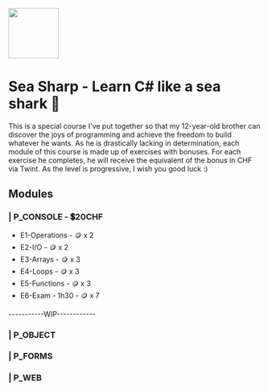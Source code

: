 <img src="https://github.com/user-attachments/assets/3ffe573e-7876-468b-8de7-9711f094c217" width="100px"></img>
# Sea Sharp - Learn C# like a sea shark 🦈

This is a special course I've put together so that my 12-year-old brother can discover the joys of programming and achieve the freedom to build whatever he wants. As he is drastically lacking in determination, each module of this course is made up of exercises with bonuses. For each exercise he completes, he will receive the equivalent of the bonus in CHF via Twint. As the level is progressive, I wish you good luck :)

## Modules
### | P_CONSOLE - 💲20CHF
- E1-Operations - 🪙 x 2
- E2-I/O - 🪙 x 2
- E3-Arrays - 🪙 x 3
- E4-Loops - 🪙 x 3
- E5-Functions - 🪙 x 3
- E6-Exam - 1h30 - 🪙 x 7

-----------WIP------------
### | P_OBJECT
### | P_FORMS
### | P_WEB
